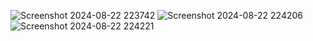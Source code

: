 ![Screenshot 2024-08-22 223742](https://github.com/user-attachments/assets/22eab5c6-2c59-4714-ada6-a7d23c185501)
![Screenshot 2024-08-22 224206](https://github.com/user-attachments/assets/cc8124b2-e293-44eb-b3ab-6dc40de0005e)
![Screenshot 2024-08-22 224221](https://github.com/user-attachments/assets/bb996ccc-5b91-46ef-8edc-0200db414acf)
